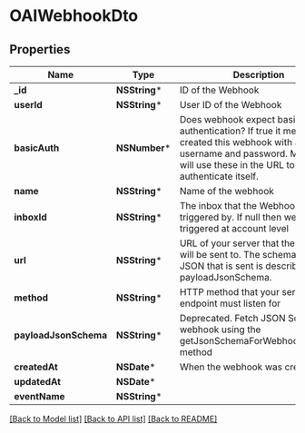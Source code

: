 # OAIWebhookDto

## Properties
Name | Type | Description | Notes
------------ | ------------- | ------------- | -------------
**_id** | **NSString*** | ID of the Webhook | 
**userId** | **NSString*** | User ID of the Webhook | 
**basicAuth** | **NSNumber*** | Does webhook expect basic authentication? If true it means you created this webhook with a username and password. MailSlurp will use these in the URL to authenticate itself. | 
**name** | **NSString*** | Name of the webhook | [optional] 
**inboxId** | **NSString*** | The inbox that the Webhook will be triggered by. If null then webhook triggered at account level | [optional] 
**url** | **NSString*** | URL of your server that the webhook will be sent to. The schema of the JSON that is sent is described by the payloadJsonSchema. | 
**method** | **NSString*** | HTTP method that your server endpoint must listen for | 
**payloadJsonSchema** | **NSString*** | Deprecated. Fetch JSON Schema for webhook using the getJsonSchemaForWebhookPayload method | 
**createdAt** | **NSDate*** | When the webhook was created | 
**updatedAt** | **NSDate*** |  | 
**eventName** | **NSString*** |  | [optional] 

[[Back to Model list]](../README#documentation-for-models) [[Back to API list]](../README#documentation-for-api-endpoints) [[Back to README]](../README)


